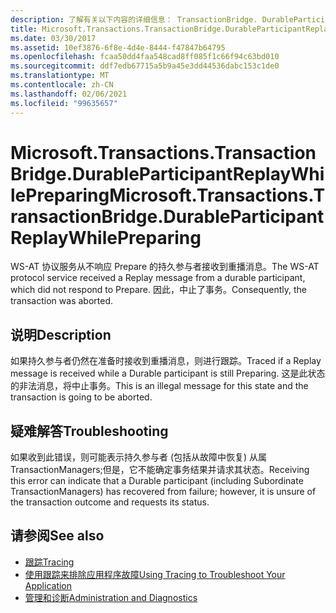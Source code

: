 ```yaml
---
description: 了解有关以下内容的详细信息： TransactionBridge. DurableParticipantReplayWhilePreparing
title: Microsoft.Transactions.TransactionBridge.DurableParticipantReplayWhilePreparing
ms.date: 03/30/2017
ms.assetid: 10ef3876-6f8e-4d4e-8444-f47847b64795
ms.openlocfilehash: fcaa50dd4faa548cad8ff085f1c66f94c63bd010
ms.sourcegitcommit: ddf7edb67715a5b9a45e3dd44536dabc153c1de0
ms.translationtype: MT
ms.contentlocale: zh-CN
ms.lasthandoff: 02/06/2021
ms.locfileid: "99635657"
---
```

# <a name="microsofttransactionstransactionbridgedurableparticipantreplaywhilepreparing"></a><span data-ttu-id="f8bb8-103">Microsoft.Transactions.TransactionBridge.DurableParticipantReplayWhilePreparing</span><span class="sxs-lookup"><span data-stu-id="f8bb8-103">Microsoft.Transactions.TransactionBridge.DurableParticipantReplayWhilePreparing</span></span>

<span data-ttu-id="f8bb8-104">WS-AT 协议服务从不响应 Prepare 的持久参与者接收到重播消息。</span><span class="sxs-lookup"><span data-stu-id="f8bb8-104">The WS-AT protocol service received a Replay message from a durable participant, which did not respond to Prepare.</span></span> <span data-ttu-id="f8bb8-105">因此，中止了事务。</span><span class="sxs-lookup"><span data-stu-id="f8bb8-105">Consequently, the transaction was aborted.</span></span>  
  
## <a name="description"></a><span data-ttu-id="f8bb8-106">说明</span><span class="sxs-lookup"><span data-stu-id="f8bb8-106">Description</span></span>  

 <span data-ttu-id="f8bb8-107">如果持久参与者仍然在准备时接收到重播消息，则进行跟踪。</span><span class="sxs-lookup"><span data-stu-id="f8bb8-107">Traced if a Replay message is received while a Durable participant is still Preparing.</span></span> <span data-ttu-id="f8bb8-108">这是此状态的非法消息，将中止事务。</span><span class="sxs-lookup"><span data-stu-id="f8bb8-108">This is an illegal message for this state and the transaction is going to be aborted.</span></span>  
  
## <a name="troubleshooting"></a><span data-ttu-id="f8bb8-109">疑难解答</span><span class="sxs-lookup"><span data-stu-id="f8bb8-109">Troubleshooting</span></span>

<span data-ttu-id="f8bb8-110">如果收到此错误，则可能表示持久参与者 (包括从故障中恢复) 从属 TransactionManagers;但是，它不能确定事务结果并请求其状态。</span><span class="sxs-lookup"><span data-stu-id="f8bb8-110">Receiving this error can indicate that a Durable participant (including Subordinate TransactionManagers) has recovered from failure; however, it is unsure of the transaction outcome and requests its status.</span></span>  
  
## <a name="see-also"></a><span data-ttu-id="f8bb8-111">请参阅</span><span class="sxs-lookup"><span data-stu-id="f8bb8-111">See also</span></span>

- [<span data-ttu-id="f8bb8-112">跟踪</span><span class="sxs-lookup"><span data-stu-id="f8bb8-112">Tracing</span></span>](index.md)
- [<span data-ttu-id="f8bb8-113">使用跟踪来排除应用程序故障</span><span class="sxs-lookup"><span data-stu-id="f8bb8-113">Using Tracing to Troubleshoot Your Application</span></span>](using-tracing-to-troubleshoot-your-application.md)
- [<span data-ttu-id="f8bb8-114">管理和诊断</span><span class="sxs-lookup"><span data-stu-id="f8bb8-114">Administration and Diagnostics</span></span>](../index.md)

